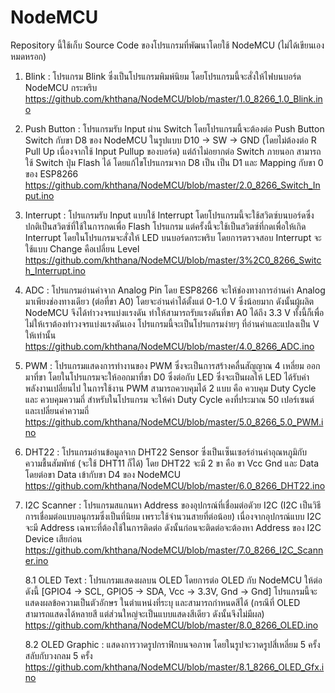 # NodeMCU

Repository นี้ใช้เก็บ Source Code ของโปรแกรมที่พัฒนาโดยใช้ NodeMCU (ไม่ได้เขียนเองหมดหรอก)

1. Blink : โปรแกรม Blink ซึ่งเป็นโปรแกรมพิมพ์นิยม โดยโปรแกรมนี้จะสั่งให้ไฟบนบอร์ด NodeMCU กระพริบ<br>
   https://github.com/khthana/NodeMCU/blob/master/1.0_8266_1.0_Blink.ino

2. Push Button : โปรแกรมรับ Input ผ่าน Switch โดยโปรแกรมนี้จะต้องต่อ Push Button Switch กับขา D8 ของ NodeMCU ในรูปแบบ D10 -> SW -> GND (โดยไม่ต้องต่อ R Pull Up เนื่องจากใช้ Input Pullup ของบอร์ด) แต่ถ้าไม่อยากต่อ Switch ภายนอก สามารถใช้ Switch ปุ่ม Flash ได้ โดยแก้ไขโปรแกรมจาก D8 เป็น เป็น D1 และ Mapping กับขา 0 ของ ESP8266<br>
   https://github.com/khthana/NodeMCU/blob/master/2.0_8266_Switch_Input.ino
   
3. Interrupt : โปรแกรมรับ Input แบบใช้ Interrupt โดยโปรแกรมนี้จะใช้สวิตซ์บนบอร์ดซึ่งปกติเป็นสวิตซ์ที่ใช้ในการกดเพื่อ Flash โปรแกรม แต่ครั้งนี้จะใช้เป็นสวิตซ์ที่กดเพื่อให้เกิด Interrupt โดยในโปรแกรมจะสั่งให้ LED บนบอร์ดกระพริบ โดยการตรวจสอบ Interrupt จะใช้แบบ Change คือเปลี่ยน Level <br>
   https://github.com/khthana/NodeMCU/blob/master/3%2C0_8266_Switch_Interrupt.ino
   
4. ADC : โปรแกรมอ่านค่าจาก Analog Pin โดย ESP8266 จะให้ช่องทางการอ่านค่า Analog มาเพียงช่องทางเดียว (ต่อที่ขา A0) โดยจะอ่านค่าได้ตั้งแต่ 0-1.0 V ซึ่งน้อยมาก ดังนั้นผู้ผลิต NodeMCU จึงได้ทำวงจรแบ่งแรงดัน ทำให้สามารถรับแรงดันที่ขา A0 ได้ถึง 3.3 V ทั้งนี้ก็เพื่อไม่ให้เราต้องทำวงจรแบ่งแรงดันเอง โปรแกรมนี้จะเป็นโปรแกรมง่ายๆ ที่อ่านค่าและแปลงเป็น V ให้เท่านั้น <br>
    https://github.com/khthana/NodeMCU/blob/master/4.0_8266_ADC.ino
    
5. PWM : โปรแกรมแสดงการทำงานของ PWM ซึ่งจะเป็นการสร้างคลื่นสัญญาณ 4 เหลี่ยม ออกมาที่ขา โดยในโปรแกรมจะให้ออกมาที่ขา D0 ซึ่งต่อกับ LED ซึ่งจะเป็นผลให้ LED ได้รับค่าพลังงานเปลี่ยนไป ในการใช้งาน PWM สามารถควบคุมได้ 2 แบบ คือ ควบคุม Duty Cycle และ ควบคุมความถี่ สำหรับในโปรแกรม จะให้ค่า Duty Cycle คงที่ประมาณ 50 เปอร์เซนต์ และเปลี่ยนค่าความถี่ <br>
    https://github.com/khthana/NodeMCU/blob/master/5.0_8266_5.0_PWM.ino

6. DHT22 : โปรแกรมอ่านข้อมูลจาก DHT22 Sensor ซึ่งเป็นเซ็นเซอร์อ่านค่าอุณหภูมิกับความชื้นสัมพัทธ์ (จะใช้ DHT11 ก็ได้) โดย DHT22 จะมี 2 ขา คือ ขา Vcc Gnd และ Data โดยต่อขา Data เข้ากับขา D4 ของ NodeMCU<br>
   https://github.com/khthana/NodeMCU/blob/master/6.0_8266_DHT22.ino
   
7. I2C Scanner : โปรแกรมสแกนหา Address ของอุปกรณ์ที่เชื่อมต่อดัวย I2C (I2C เป็นวิธีการเชื่อมต่อแบบอนุกรมซึ่งเป็นที่นิยม เพราะใช้จำนวนสายที่ต่อน้อย) เนื่องจากอุปกรณ์แบบ I2C จะมี Address เฉพาะที่ต้องใช้ในการติดต่อ ดังนั้นก่อนจะติดต่อจะต้องหา Address ของ I2C Device เสียก่อน <br>
   https://github.com/khthana/NodeMCU/blob/master/7.0_8266_I2C_Scanner.ino
   
   8.1 OLED Text : โปรแกรมแสดงผลบน OLED โดยการต่อ OLED กับ NodeMCU ให้ต่อดังนี้ [GPIO4 -> SCL, GPIO5 -> SDA, Vcc -> 3.3V, Gnd -> Gnd] โปรแกรมนี้จะแสดงผลข้อความเป็นตัวอักษร ในตำแหน่งที่ระบุ และสามารถกำหนดสีได้ (กรณีที่ OLED สามารถแสดงได้หลายสี แต่ส่วนใหญ่จะเป็นแบบแสดงสีเดียว ดังนั้นจึงไม่มีผล) <br>
   https://github.com/khthana/NodeMCU/blob/master/8.0_8266_OLED.ino
 
   8.2 OLED Graphic : แสดงการวาดรูปกราฟิกบนจอภาพ โดยในรูปจะวาดรูปสี่เหลี่ยม 5 ครั้ง สลับกับวงกลม 5 ครั้ง <br>
   https://github.com/khthana/NodeMCU/blob/master/8.1_8266_OLED_Gfx.ino

   
    
    


